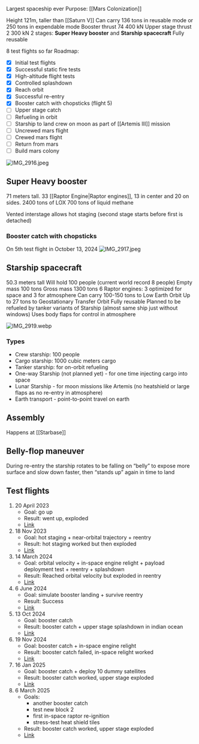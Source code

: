 Largest spaceship ever
Purpose: [[Mars Colonization]]

Height 121m, taller than [[Saturn V]]
Can carry 136 tons in reusable mode or 250 tons in expendable mode
Booster thrust 74 400 kN
Upper stage thrust 2 300 kN
2 stages: **Super Heavy booster** and **Starship spacecraft**
Fully reusable

8 test flights so far
Roadmap:
* [x] Initial test flights
* [x] Successful static fire tests
* [x] High-altitude flight tests
* [x] Controlled splashdown
* [x] Reach orbit
* [x] Successful re-entry
* [x] Booster catch with chopsticks (flight 5)
* [ ] Upper stage catch
* [ ] Refueling in orbit
* [ ] Starship to land crew on moon as part of [[Artemis III]] mission
* [ ] Uncrewed mars flight
* [ ] Crewed mars flight
* [ ] Return from mars
* [ ] Build mars colony

![IMG_2916.jpeg](img_2916.jpeg)

## Super Heavy booster

71 meters tall.
33 [[Raptor Engine|Raptor engines]], 13 in center and 20 on sides.
2400 tons of LOX
700 tons of liquid methane

Vented interstage allows hot staging (second stage starts before first is detached)

### Booster catch with chopsticks

On 5th test flight in October 13, 2024
![IMG_2917.jpeg](img_2917.jpeg)

## Starship spacecraft

50.3 meters tall
Will hold 100 people (current world record 8 people)
Empty mass 100 tons
Gross mass 1300 tons
6 Raptor engines: 3 optimized for space and 3 for atmosphere
Can carry 100-150 tons to Low Earth Orbit
Up to 27 tons to Geostationary Transfer Orbit
Fully reusable
Planned to be refueled by tanker variants of Starship (almost same ship just without windows)
Uses body flaps for control in atmosphere

![IMG_2919.webp](img_2919.webp)

### Types

* Crew starship: 100 people
* Cargo starship: 1000 cubic meters cargo
* Tanker starship: for on-orbit refueling
* One-way Starship (not planned yet) - for one time injecting cargo into space
* Lunar Starship - for moon missions like Artemis (no heatshield or large flaps as no re-entry in atmosphere)
* Earth transport - point-to-point travel on earth

## Assembly

Happens at [[Starbase]]

## Belly-flop maneuver

During re-entry the starship rotates to be falling on “belly” to expose more surface and slow down faster, then “stands up” again in time to land

## Test flights

1. 20 April 2023
   * Goal: go up
   * Result: went up, exploded
   * [Link](https://youtu.be/_krgcofiM6M?si=3Fb7Jy-Sa5TTl6l2)
2. 18 Nov 2023
   * Goal: hot staging + near-orbital trajectory + reentry
   * Result: hot staging worked but then exploded
   * [Link](https://youtu.be/C3iHAgwIYtI?si=T04QDNxbQrYe3s4W)
3. 14 March 2024
   * Goal: orbital velocity + in-space engine relight + payload deployment test + reentry + splashdown
   * Result: Reached orbital velocity but exploded in reentry
   * [Link](https://youtu.be/ApMrILhTulI?si=nxKMo5IDPfMqu8mt)
4. 6 June 2024
   * Goal: simulate booster landing + survive reentry
   * Result: Success
   * [Link](https://youtu.be/j2BdNDTlWbo?si=FnfjuIILE6_vKhjy)
5. 13 Oct 2024
   * Goal: booster catch
   * Result: booster catch + upper stage splashdown in indian ocean
   * [Link](https://youtu.be/hI9HQfCAw64?si=rkUsGdcT-BQ7sQGo)
6. 19 Nov 2024
   * Goal: booster catch + in-space engine relight
   * Result: booster catch failed, in-space relight worked
   * [Link](https://youtu.be/CMGiNKcVSek?si=9RGdR-4jDQ8vNmUR)
7. 16 Jan 2025
   * Goal: booster catch + deploy 10 dummy satellites
   * Result: booster catch worked, upper stage exploded
   * [Link](https://youtu.be/qzWMEegqbLs?si=p7bPKP4Q42yhbfXO)
8. 6 March 2025
   * Goals: 
	   * another booster catch
	   * test new block 2
	   * first in-space raptor re-ignition
	   * stress-test heat shield tiles
   * Result: booster catch worked, upper stage exploded
   * [Link](https://www.youtube.com/watch?v=9H8puVq2oi0)
